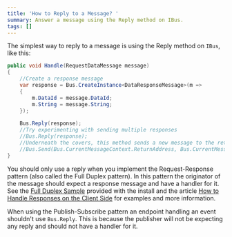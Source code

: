 ```yaml
---
title: 'How to Reply to a Message? '
summary: Answer a message using the Reply method on IBus.
tags: []
---
```


The simplest way to reply to a message is using the Reply method on `IBus`, like this:


```C#
public void Handle(RequestDataMessage message)
{
    //Create a response message
    var response = Bus.CreateInstance<DataResponseMessage>(m => 
    { 
        m.DataId = message.DataId;
        m.String = message.String;
    });
    
    Bus.Reply(response); 
    //Try experimenting with sending multiple responses
    //Bus.Reply(response); 
    //Underneath the covers, this method sends a new message to the return address on the message being handled.
    //Bus.Send(Bus.CurrentMessageContext.ReturnAddress, Bus.CurrentMessageContext.Id, responseMessage);
}
```

You should only use a reply when you implement the Request-Response pattern (also called the Full Duplex pattern). In this pattern the originator of the message should expect a response message and have a handler for it. See the [Full Duplex Sample](full-duplex-sample-v3) provided with the install and the article [How to Handle Responses on the Client Side](how-do-i-handle-responses-on-the-client-side.md) for examples and more information.

When using the Publish-Subscribe pattern an endpoint handling an event shouldn't use `Bus.Reply`. This is because the publisher will not be expecting any reply and should not have a handler for it.


